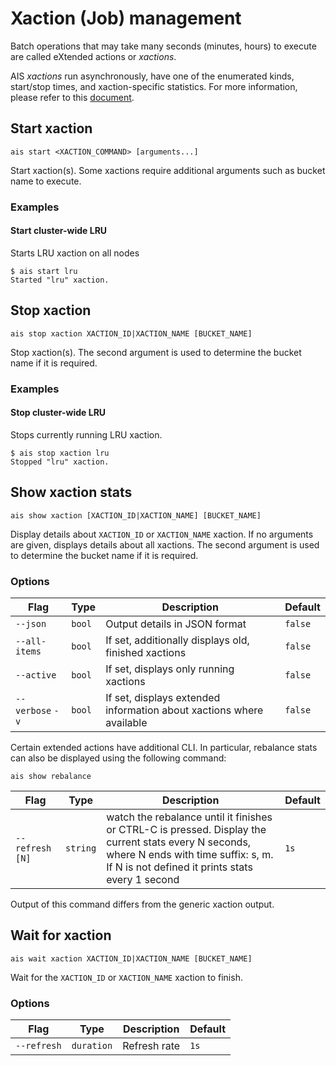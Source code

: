 # Xaction (Job) management

Batch operations that may take many seconds (minutes, hours) to execute are called eXtended actions or *xactions*.

AIS *xactions* run asynchronously, have one of the enumerated kinds, start/stop times, and xaction-specific statistics. For more information, please refer to this [document](/xaction/README.md).

## Start xaction

`ais start <XACTION_COMMAND> [arguments...]`

Start xaction(s). Some xactions require additional arguments such as bucket name to execute.


### Examples

#### Start cluster-wide LRU

Starts LRU xaction on all nodes

```console
$ ais start lru
Started "lru" xaction.
```

## Stop xaction

`ais stop xaction XACTION_ID|XACTION_NAME [BUCKET_NAME]`

Stop xaction(s).
The second argument is used to determine the bucket name if it is required.

### Examples

#### Stop cluster-wide LRU

Stops currently running LRU xaction.

```console
$ ais stop xaction lru
Stopped "lru" xaction.
```

## Show xaction stats

`ais show xaction [XACTION_ID|XACTION_NAME] [BUCKET_NAME]`

Display details about `XACTION_ID` or `XACTION_NAME` xaction. If no arguments are given, displays details about all xactions.
The second argument is used to determine the bucket name if it is required.

### Options

| Flag | Type | Description | Default |
| --- | --- | --- | --- |
| `--json` | `bool` | Output details in JSON format | `false` |
| `--all-items` | `bool` | If set, additionally displays old, finished xactions | `false` |
| `--active` | `bool` | If set, displays only running xactions | `false` |
| `--verbose` `-v` | `bool` | If set, displays extended information about xactions where available | `false` |

Certain extended actions have additional CLI. In particular, rebalance stats can also be displayed using the following command:

`ais show rebalance`

| Flag | Type | Description | Default |
| --- | --- | --- | --- |
| `--refresh [N]` | `string` | watch the rebalance until it finishes or CTRL-C is pressed. Display the current stats every N seconds, where N ends with time suffix: s, m. If N is not defined it prints stats every 1 second | `1s` |

Output of this command differs from the generic xaction output.

## Wait for xaction

`ais wait xaction XACTION_ID|XACTION_NAME [BUCKET_NAME]`

Wait for the `XACTION_ID` or `XACTION_NAME` xaction to finish.

### Options

| Flag | Type | Description | Default |
| --- | --- | --- | --- |
| `--refresh` | `duration` | Refresh rate | `1s` |

